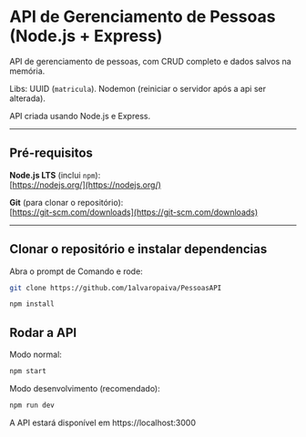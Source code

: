 # API de Gerenciamento de Pessoas (Node.js + Express)

API de gerenciamento de pessoas, com CRUD completo e dados salvos na memória. 

Libs: UUID (`matricula`). Nodemon (reiniciar o servidor após a api ser alterada). 

API criada usando Node.js e Express.

---

## Pré-requisitos

 **Node.js LTS** (inclui `npm`):  
   [https://nodejs.org/](https://nodejs.org/)

 **Git** (para clonar o repositório):  
   [https://git-scm.com/downloads](https://git-scm.com/downloads)



---

## Clonar o repositório e instalar dependencias

Abra o prompt de Comando e rode:

```bash
git clone https://github.com/1alvaropaiva/PessoasAPI 
```

```bash
npm install
```

## Rodar a API

Modo normal:

```bash
npm start
```
Modo desenvolvimento (recomendado):

```bash
npm run dev
```
A API estará disponível em https://localhost:3000
